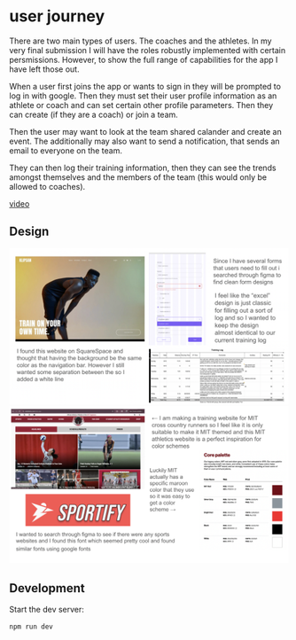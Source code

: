 # user journey

There are two main types of users. The coaches and the athletes. In my very final submission I will have the roles robustly implemented with certain persmissions. However, to show the full range of capabilities for the app I have left those out.

When a user first joins the app or wants to sign in they will be prompted to log in with google. Then they must set their user profile information as an athlete or coach and can set certain other profile parameters. Then they can create (if they are a coach) or join a team.

Then the user may want to look at the team shared calander and create an event. The additionally may also want to send a notification, that sends an email to everyone on the team.

They can then log their training information, then they can see the trends amongst themselves and the members of the team (this would only be allowed to coaches).

[video](https://drive.google.com/file/d/1w6dwTrhSW4xVqcvlmkxl7EMAjpW2R2kb/view?usp=sharing)

## Design

<img src="./DesignSlide1.png"/>
<img src ="./DesignSlide2.png"/>

## Development

Start the dev server:

```bash
npm run dev
```
